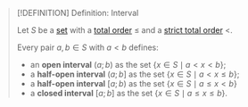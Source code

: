 >[!DEFINITION] Definition: Interval
>
>Let $S$ be a [set](../Set.md) with a [total order](Total%20Order.md) $\le$ and a [strict total order](Strict%20Total%20Order.md) $\lt$.
>
>Every pair $a,b \in S$ with $a \lt b$ defines:
>- an **open interval** $(a;b)$ as the set $\{x \in S \mid a \lt x \lt b\}$;
>- a **half-open interval** $(a;b]$ as the set $\{x \in S \mid a \lt x \le b\}$;
>- a **half-open interval** $[a;b)$ as the set $\{x \in S \mid a \le x \lt b\}$
>- a **closed interval** $[a;b]$ as the set $\{x \in S \mid a \le x \le b\}$.
>